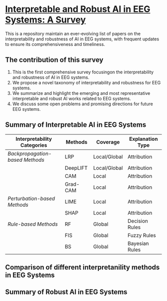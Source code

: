 # <a href=https://arxiv.org/abs/2304.10755>Interpretable and Robust AI in EEG Systems: A Survey</a>




This is a repository maintain an ever-evolving list of papers on the interpretability and robustness of AI in EEG systems, with frequent updates to ensure its comprehensiveness
and timeliness.


## The contribution of this survey
1. This is the first comprehensive survey focusingon the interpretability and robustness of AI in EEG systems.
2. We propose a novel taxonomy of interpretability and robustness for EEG systems.
3. We summarize and highlight the emerging and most representative interpretable and robust AI works related to EEG systems.
4. We discuss some open problems and promising directions for future EEG systems.

## Summary of Interpretable AI in EEG Systems
| **Interpretability Categories** | **Methods** | **Coverage** | **Explanation Type** |
|---------------------------------|-------------|--------------|----------------------|
| *Backpropagation-based Methods* | LRP         | Local/Global | Attribution          |
|                                 | DeepLIFT    | Local/Global | Attribution          |
|                                 | CAM         | Local        | Attribution          |
|                                 | Grad-CAM    | Local        | Attribution          |
| *Perturbation-based Methods*    | LIME        | Local        | Attribution          |
|                                 | SHAP        | Local        | Attribution          |
| *Rule-based Methods*            | RF          | Global       | Decision Rules       |
|                                 | FIS         | Global       | Fuzzy Rules          |
|                                 | BS          | Global       | Bayesian Rules       |



## Comparison of different interpretanility methods in EEG Systems


## Summary of Robust AI in EEG Systems